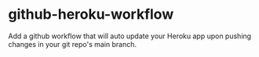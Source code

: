 # github-heroku-workflow
Add a github workflow that will auto update your Heroku app upon pushing changes in your git repo's main branch.
